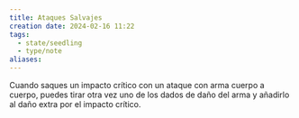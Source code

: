 ```yaml
---
title: Ataques Salvajes
creation date: 2024-02-16 11:22
tags:
  - state/seedling
  - type/note
aliases:
---
```

Cuando saques un impacto crítico con un ataque con arma cuerpo a cuerpo, puedes tirar otra vez uno de los dados de daño del arma y añadirlo al daño extra por el impacto crítico.

